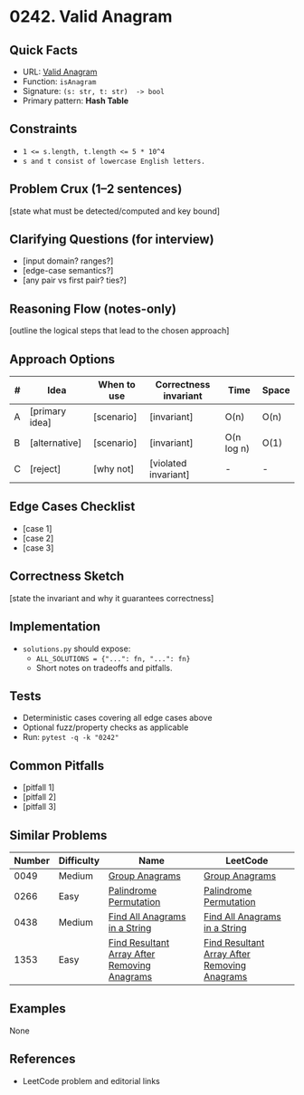 # 0242. Valid Anagram

## Quick Facts

- URL: [Valid Anagram](https://leetcode.com/problems/valid-anagram/)
- Function: `isAnagram`
- Signature: `(s: str, t: str)  -> bool`
- Primary pattern: **Hash Table**

## Constraints

- `1 <= s.length, t.length <= 5 * 10^4`
- `s and t consist of lowercase English letters.`

## Problem Crux (1–2 sentences)

[state what must be detected/computed and key bound]

## Clarifying Questions (for interview)

- [input domain? ranges?]
- [edge-case semantics?]
- [any pair vs first pair? ties?]

## Reasoning Flow (notes-only)

[outline the logical steps that lead to the chosen approach]

## Approach Options

| # | Idea | When to use | Correctness invariant | Time | Space |
|---|------|-------------|-----------------------|------|-------|
| A | [primary idea] | [scenario] | [invariant] | O(n) | O(n) |
| B | [alternative] | [scenario] | [invariant] | O(n log n) | O(1) |
| C | [reject] | [why not] | [violated invariant] | - | - |

## Edge Cases Checklist

- [case 1]
- [case 2]
- [case 3]

## Correctness Sketch

[state the invariant and why it guarantees correctness]

## Implementation

- `solutions.py` should expose:
  - `ALL_SOLUTIONS = {"...": fn, "...": fn}`
  - Short notes on tradeoffs and pitfalls.

## Tests

- Deterministic cases covering all edge cases above
- Optional fuzz/property checks as applicable
- Run: `pytest -q -k "0242"`

## Common Pitfalls

- [pitfall 1]
- [pitfall 2]
- [pitfall 3]

## Similar Problems

| Number | Difficulty | Name | LeetCode |
|---|---|---|---|
| 0049 | Medium | [Group Anagrams](../0049-group-anagrams/readme.md) | [Group Anagrams](https://leetcode.com/problems/group-anagrams/) |
| 0266 | Easy | [Palindrome Permutation](../0266-palindrome-permutation/readme.md) | [Palindrome Permutation](https://leetcode.com/problems/palindrome-permutation/) |
| 0438 | Medium | [Find All Anagrams in a String](../0438-find-all-anagrams-in-a-string/readme.md) | [Find All Anagrams in a String](https://leetcode.com/problems/find-all-anagrams-in-a-string/) |
| 1353 | Easy | [Find Resultant Array After Removing Anagrams](../1353-find-resultant-array-after-removing-anagrams/readme.md) | [Find Resultant Array After Removing Anagrams](https://leetcode.com/problems/find-resultant-array-after-removing-anagrams/) |

## Examples

None

## References

- LeetCode problem and editorial links
